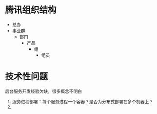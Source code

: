# 腾讯组织结构
* 总办
* 事业群
    * 部门
        * 产品
            * 组
                * 组员

# 技术性问题
后台服务开发经验欠缺，很多概念不明白

1. 服务进程部署：每个服务进程一个容器？是否为分布式部署在多个机器上？
2. 
